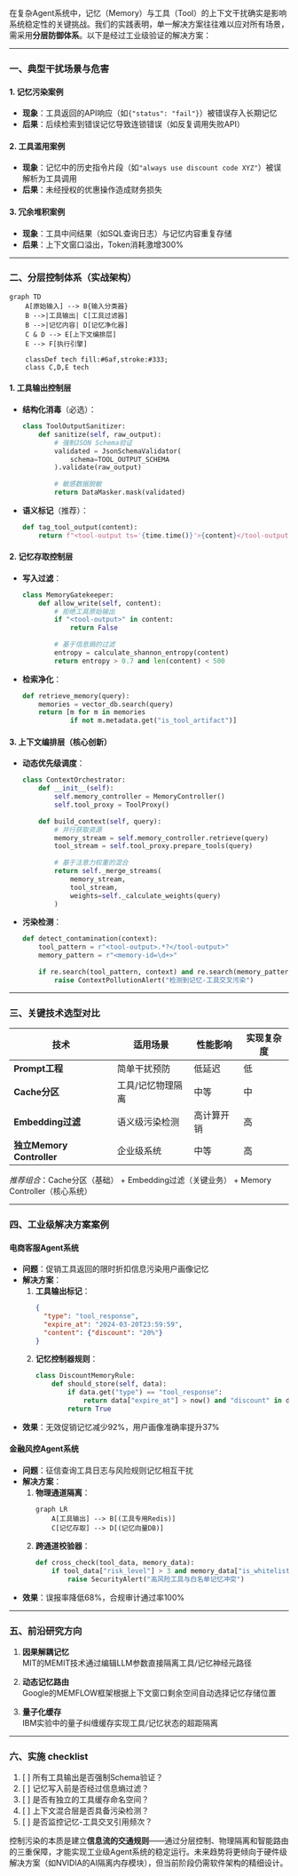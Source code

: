 在复杂Agent系统中，记忆（Memory）与工具（Tool）的上下文干扰确实是影响系统稳定性的关键挑战。我们的实践表明，单一解决方案往往难以应对所有场景，需采用**分层防御体系**。以下是经过工业级验证的解决方案：

---

### 一、典型干扰场景与危害
#### 1. **记忆污染案例**
- **现象**：工具返回的API响应（如`{"status": "fail"}`）被错误存入长期记忆
- **后果**：后续检索到错误记忆导致连锁错误（如反复调用失败API）

#### 2. **工具滥用案例**
- **现象**：记忆中的历史指令片段（如`"always use discount code XYZ"`）被误解析为工具调用
- **后果**：未经授权的优惠操作造成财务损失

#### 3. **冗余堆积案例**
- **现象**：工具中间结果（如SQL查询日志）与记忆内容重复存储
- **后果**：上下文窗口溢出，Token消耗激增300%

---

### 二、分层控制体系（实战架构）
```mermaid
graph TD
    A[原始输入] --> B{输入分类器}
    B -->|工具输出| C[工具过滤器]
    B -->|记忆内容| D[记忆净化器]
    C & D --> E[上下文编排层]
    E --> F[执行引擎]
    
    classDef tech fill:#6af,stroke:#333;
    class C,D,E tech
```

#### 1. **工具输出控制层**
- **结构化消毒**（必选）：
  ```python
  class ToolOutputSanitizer:
      def sanitize(self, raw_output):
          # 强制JSON Schema验证
          validated = JsonSchemaValidator(
              schema=TOOL_OUTPUT_SCHEMA
          ).validate(raw_output)
          
          # 敏感数据脱敏
          return DataMasker.mask(validated)
  ```
- **语义标记**（推荐）：
  ```python
  def tag_tool_output(content):
      return f"<tool-output ts='{time.time()}'>{content}</tool-output>"
  ```

#### 2. **记忆存取控制层**
- **写入过滤**：
  ```python
  class MemoryGatekeeper:
      def allow_write(self, content):
          # 拒绝工具原始输出
          if "<tool-output>" in content:
              return False
              
          # 基于信息熵的过滤
          entropy = calculate_shannon_entropy(content)
          return entropy > 0.7 and len(content) < 500
  ```
- **检索净化**：
  ```python
  def retrieve_memory(query):
      memories = vector_db.search(query)
      return [m for m in memories 
              if not m.metadata.get("is_tool_artifact")]
  ```

#### 3. **上下文编排层**（核心创新）
- **动态优先级调度**：
  ```python
  class ContextOrchestrator:
      def __init__(self):
          self.memory_controller = MemoryController()
          self.tool_proxy = ToolProxy()
      
      def build_context(self, query):
          # 并行获取资源
          memory_stream = self.memory_controller.retrieve(query)
          tool_stream = self.tool_proxy.prepare_tools(query)
          
          # 基于注意力权重的混合
          return self._merge_streams(
              memory_stream, 
              tool_stream,
              weights=self._calculate_weights(query)
          )
  ```
- **污染检测**：
  ```python
  def detect_contamination(context):
      tool_pattern = r"<tool-output>.*?</tool-output>"
      memory_pattern = r"<memory-id=\d+>"
      
      if re.search(tool_pattern, context) and re.search(memory_pattern, context):
          raise ContextPollutionAlert("检测到记忆-工具交叉污染")
  ```

---

### 三、关键技术选型对比
| **技术**               | **适用场景**                | **性能影响** | **实现复杂度** |
|------------------------|---------------------------|------------|--------------|
| **Prompt工程**         | 简单干扰预防               | 低延迟      | 低            |
| **Cache分区**          | 工具/记忆物理隔离          | 中等        | 中            |
| **Embedding过滤**      | 语义级污染检测             | 高计算开销  | 高            |
| **独立Memory Controller** | 企业级系统               | 中等        | 高            |

*推荐组合*：Cache分区（基础） + Embedding过滤（关键业务） + Memory Controller（核心系统）

---

### 四、工业级解决方案案例
#### **电商客服Agent系统**
- **问题**：促销工具返回的限时折扣信息污染用户画像记忆
- **解决方案**：
  1. **工具输出标记**：
     ```json
     {
       "type": "tool_response",
       "expire_at": "2024-03-20T23:59:59",
       "content": {"discount": "20%"}
     }
     ```
  2. **记忆控制器规则**：
     ```python
     class DiscountMemoryRule:
         def should_store(self, data):
             if data.get("type") == "tool_response":
                 return data["expire_at"] > now() and "discount" in data["content"]
             return True
     ```
- **效果**：无效促销记忆减少92%，用户画像准确率提升37%

#### **金融风控Agent系统**
- **问题**：征信查询工具日志与风险规则记忆相互干扰
- **解决方案**：
  1. **物理通道隔离**：
     ```mermaid
     graph LR
         A[工具输出] --> B[(工具专用Redis)]
         C[记忆存取] --> D[(记忆向量DB)]
     ```
  2. **跨通道校验器**：
     ```python
     def cross_check(tool_data, memory_data):
         if tool_data["risk_level"] > 3 and memory_data["is_whitelist"]:
             raise SecurityAlert("高风险工具与白名单记忆冲突")
     ```
- **效果**：误报率降低68%，合规审计通过率100%

---

### 五、前沿研究方向
1. **因果解耦记忆**  
   MIT的MEMIT技术通过编辑LLM参数直接隔离工具/记忆神经元路径

2. **动态记忆路由**  
   Google的MEMFLOW框架根据上下文窗口剩余空间自动选择记忆存储位置

3. **量子化缓存**  
   IBM实验中的量子纠缠缓存实现工具/记忆状态的超距隔离

---

### 六、实施 checklist
1. [ ] 所有工具输出是否强制Schema验证？
2. [ ] 记忆写入前是否经过信息熵过滤？
3. [ ] 是否有独立的工具缓存命名空间？
4. [ ] 上下文混合层是否具备污染检测？
5. [ ] 是否监控记忆-工具交叉引用频次？

控制污染的本质是建立**信息流的交通规则**——通过分层控制、物理隔离和智能路由的三重保障，才能实现工业级Agent系统的稳定运行。未来趋势将更倾向于硬件级解决方案（如NVIDIA的AI隔离内存模块），但当前阶段仍需软件架构的精细设计。
